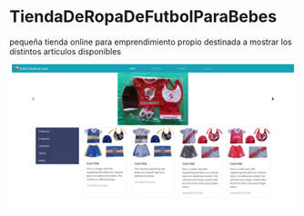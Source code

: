 # TiendaDeRopaDeFutbolParaBebes
pequeña tienda online para emprendimiento propio destinada a mostrar los distintos articulos disponibles

![alt text](https://github.com/mquiroz25/TiendaDeRopaDeFutbolParaBebes/blob/master/FireShot%20Capture%20008%20-%20Document%20-%20.png) 
